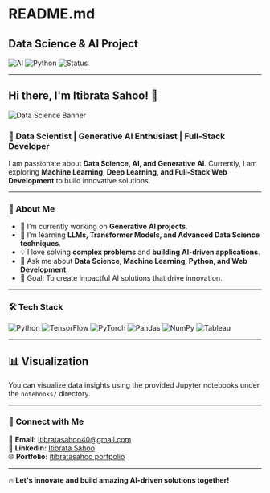 # README.md

## Data Science & AI Project

![AI](https://img.shields.io/badge/Machine%20Learning-%E2%9C%94-blue)
![Python](https://img.shields.io/badge/Python-3.8%2B-brightgreen)
![Status](https://img.shields.io/badge/Status-Active-green)

---

## Hi there, I'm Itibrata Sahoo! 👋

![Data Science Banner](https://github.com/ItibrataSahoo/ItibrataSahoo/assets/https://media3.giphy.com/media/v1.Y2lkPTc5MGI3NjExemFnOXQyMWQwajR4bzRrd3l6NHlua2NrbXhiMGhjbWQwZW5sOHZ4YSZlcD12MV9pbnRlcm5hbF9naWZfYnlfaWQmY3Q9Zw/PjJ1cLHqLEveXysGDB/giphy.gif)

### 🚀 Data Scientist | Generative AI Enthusiast | Full-Stack Developer

I am passionate about **Data Science, AI, and Generative AI**. Currently, I am exploring **Machine Learning, Deep Learning, and Full-Stack Web Development** to build innovative solutions. 

---

### 🌟 About Me
- 🔭 I’m currently working on **Generative AI projects**.
- 🌱 I’m learning **LLMs, Transformer Models, and Advanced Data Science techniques**.
- 💡 I love solving **complex problems** and **building AI-driven applications**.
- 💬 Ask me about **Data Science, Machine Learning, Python, and Web Development**.
- 🎯 Goal: To create impactful AI solutions that drive innovation.

---

### 🛠️ Tech Stack

![Python](https://img.shields.io/badge/Python-3776AB?style=for-the-badge&logo=python&logoColor=white)
![TensorFlow](https://img.shields.io/badge/TensorFlow-FF6F00?style=for-the-badge&logo=tensorflow&logoColor=white)
![PyTorch](https://img.shields.io/badge/PyTorch-EE4C2C?style=for-the-badge&logo=pytorch&logoColor=white)
![Pandas](https://img.shields.io/badge/Pandas-150458?style=for-the-badge&logo=pandas&logoColor=white)
![NumPy](https://img.shields.io/badge/NumPy-013243?style=for-the-badge&logo=numpy&logoColor=white)
![Tableau](https://img.shields.io/badge/Tableau-E97627?style=for-the-badge&logo=tableau&logoColor=white)

---

## 📊 Visualization
You can visualize data insights using the provided Jupyter notebooks under the `notebooks/` directory.


---

### 📣 Connect with Me

📧 **Email:** itibratasahoo40@gmail.com  
🔗 **LinkedIn:** [Itibrata Sahoo](www.linkedin.com/in/itibrata-sahoo-00a766209)  
🌐 **Portfolio:** [itibratasahoo porfpolio](https://create-folio.vercel.app/user/itibratasahoo40)



---



🔥 **Let's innovate and build amazing AI-driven solutions together!**
